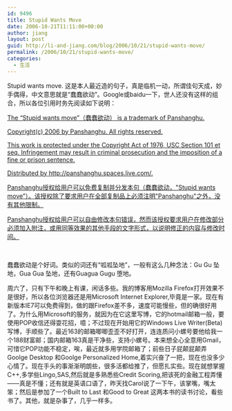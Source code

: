 ```yaml
---
id: 9496
title: Stupid Wants Move
date: 2006-10-21T11:11:00+00:00
author: jiang
layout: post
guid: http://li-and-jiang.com/blog/2006/10/21/stupid-wants-move/
permalink: /2006/10/21/stupid-wants-move/
categories:
  - 生活
---
```

Stupid wants move. 这是本人最近造的句子，真是临机一动，所谓佳句天成，妙手偶得，中文意思就是“蠢蠢欲动”。Google或baidu一下，世人还没有这样的组合，所以各位引用时务先阅读如下说明： 

<u>The “Stupid wants move”（蠢蠢欲动） is a trademark of Panshanghu.</u> 

<u>Copyright(c) 2006 by Panshanghu. All rights reserved. </u> 

<u>This work is protected under the Copyright Act of 1976, USC Section 101 et seq. Infringement may result in criminal prosecution and the imposition of a fine or prison sentence. </u> 

<u>Distributed by </u>[<u>http://panshanghu.spaces.live.com/</u>](http://panshanghu.spaces.live.com/)<u>. </u> 

<u>Panshanghu授权给用户可以免费复制并分发本句（蠢蠢欲动，"Stupid wants move”）。该授权除了要求用户在全部复制品上必须注明"Panshanghu"之外，没有其他限制。 </u> 

<u>Panshanghu授权给用户可以自由修改本句错误，然而该授权要求用户在修改部分必须加入附注，或用同等效果的其他手段的文字形式，以说明修正的内容与修改时间。</u> 

  

蠢蠢欲动是个好词。类似的词还有“呱呱坠地”，一般有这么几种念法：Gu Gu 坠地，Gua Gua 坠地，还有Guagua Gugu 堕地。 

周六了，只有下午和晚上有课，闲话多些。我的博客用Mozilla Firefox打开效果不是很好，所以各位浏览器还是用Microsoft Internet Explorer,毕竟是一家。现在有新版本IE7可以免费得到，做的跟Firefox差不多，速度可能慢些，但的确很好用了。为什么用Microsoft的服务，就因为在它这里写博，它的hotmail邮箱一般，要使用POP收信还得耍花招，噫；不过现在开始用它的Windows Live Writer(Beta)写博，手顺些了。最近163的邮箱唧唧歪歪不好打开，连连质问小螺号要他给我一个188财富邮；国内邮箱163真是干净些，支持小螺号。本来想全心全意用Gmail，可惜它POP功能不稳定，唉，最近就多用学院邮箱了；前些日子屁颠屁颠弄Goolge Desktop 和Goolge Personalized Home,着实兴奋了一把，现在也没多少心情了。现在手头的事渐渐明朗些，很多活都给推了，但愿扎实些。现在就想掌握C++,多学些Lingo,SAS,然后就是多熟悉些Credit Scoring,把该死的金融工程弄懂——真是不懂；还有就是英语口语了，昨天找Carol说了一下午，该掌嘴，嘴太笨；然后是参加了一个Built to Last 和Good to Great 这两本书的读书讨论，看些书了。其他，就是杂事了，几乎一样多。